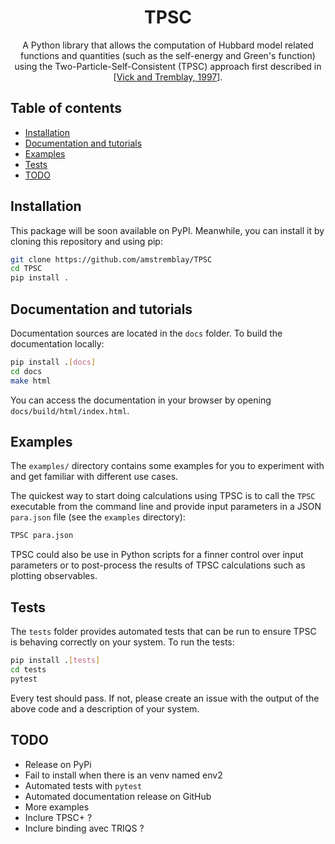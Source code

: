 <h1 align="center">TPSC</h1>
<p align="center">
A Python library that allows the computation of Hubbard model related functions and quantities (such as the self-energy and Green's function) using the Two-Particle-Self-Consistent (TPSC) approach first described in
[<a href="https://arxiv.org/abs/cond-mat/9702188">Vick and Tremblay, 1997</a>].
</p>

## Table of contents

- [Installation](#installation)
- [Documentation and tutorials](#documentation-and-tutorials)
- [Examples](#examples)
- [Tests](#tests)
- [TODO](#TODO)


## Installation

This package will be soon available on PyPI. 
Meanwhile, you can install it by cloning this repository and using pip:

```bash
git clone https://github.com/amstremblay/TPSC
cd TPSC
pip install .
```

## Documentation and tutorials

Documentation sources are located in the ``docs`` folder.
To build the documentation locally:

```bash
pip install .[docs]
cd docs
make html
```

You can access the documentation in your browser by opening ``docs/build/html/index.html``.


## Examples

The `examples/` directory contains some examples for you to experiment with and get familiar with different use cases.

The quickest way to start doing calculations using TPSC is to call the `TPSC` executable from the command line and provide input parameters in a JSON `para.json` file (see the `examples` directory):

```bash
TPSC para.json
```

TPSC could also be use in Python scripts for a finner control over input parameters or to post-process the results of TPSC calculations such as plotting observables.

## Tests

The ``tests`` folder provides automated tests that can be run to ensure TPSC is behaving correctly on your system.
To run the tests:

```bash
pip install .[tests]
cd tests
pytest
```

Every test should pass.
If not, please create an issue with the output of the above code and a description of your system.


## TODO

* Release on PyPi
* Fail to install when there is an venv named env2
* Automated tests with `pytest`
* Automated documentation release on GitHub
* More examples
* Inclure TPSC+ ?
* Inclure binding avec TRIQS ?
